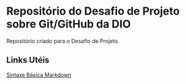 # Repositório do Desafio de Projeto sobre Git/GitHub da DIO
Repositório criado para o Desafio de Projeto.

## Links Utéis
[Sintaxe Básica Markdown](https://www.markdownguide.org/basic-syntax/)
